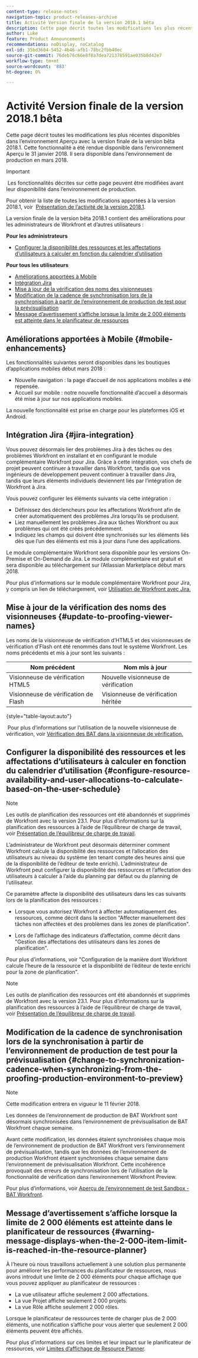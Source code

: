 ```yaml
---
content-type: release-notes
navigation-topic: product-releases-archive
title: Activité Version finale de la version 2018.1 bêta
description: Cette page décrit toutes les modifications les plus récentes disponibles dans l’environnement Aperçu avec la version finale de la version bêta 2018.1. Cette fonctionnalité a été rendue disponible dans l’environnement Aperçu le 31 janvier 2018. Il sera disponible dans l’environnement de production en mars 2018.
author: Luke
feature: Product Announcements
recommendations: noDisplay, noCatalog
exl-id: 35bd3604-5452-4b46-afb1-78bc2fbb48ec
source-git-commit: 76deb76c66e8f8a7dea721378591ae035b8d42e7
workflow-type: tm+mt
source-wordcount: '883'
ht-degree: 0%

---
```


# Activité Version finale de la version 2018.1 bêta

Cette page décrit toutes les modifications les plus récentes disponibles dans l’environnement Aperçu avec la version finale de la version bêta 2018.1. Cette fonctionnalité a été rendue disponible dans l’environnement Aperçu le 31 janvier 2018. Il sera disponible dans l’environnement de production en mars 2018.

>[!IMPORTANT]
>
> Les fonctionnalités décrites sur cette page peuvent être modifiées avant leur disponibilité dans l’environnement de production.

Pour obtenir la liste de toutes les modifications apportées à la version 2018.1, voir  [Présentation de l’activité de la version 2018.1](../../../../product-announcements/product-releases/quarterly-release-archive/2018.1-release-activity/2018.1-release-activity-overview.md).

La version finale de la version bêta 2018.1 contient des améliorations pour les administrateurs de Workfront et d’autres utilisateurs :

**Pour les administrateurs**

* [Configurer la disponibilité des ressources et les affectations d’utilisateurs à calculer en fonction du calendrier d’utilisation](#configure-resource-availability-and-user-allocations-to-calculate-based-on-the-user-schedule)

**Pour tous les utilisateurs**

* [Améliorations apportées à Mobile](#mobile-enhancements)
* [Intégration Jira](#jira-integration)
* [Mise à jour de la vérification des noms des visionneuses](#update-to-proofing-viewer-names)
* [Modification de la cadence de synchronisation lors de la synchronisation à partir de l’environnement de production de test pour la prévisualisation](#change-to-synchronization-cadence-when-synchronizing-from-the-proofing-production-environment-to-preview)
* [Message d’avertissement s’affiche lorsque la limite de 2 000 éléments est atteinte dans le planificateur de ressources](#warning-message-displays-when-the-2-000-item-limit-is-reached-in-the-resource-planner)

## Améliorations apportées à Mobile {#mobile-enhancements}

Les fonctionnalités suivantes seront disponibles dans les boutiques d’applications mobiles début mars 2018 :

* Nouvelle navigation : la page d’accueil de nos applications mobiles a été repensée.
* Accueil sur mobile : notre nouvelle fonctionnalité d’accueil a désormais été mise à jour sur nos applications mobiles.

La nouvelle fonctionnalité est prise en charge pour les plateformes iOS et Android.

## Intégration Jira {#jira-integration}

Vous pouvez désormais lier des problèmes Jira à des tâches ou des problèmes Workfront en installant et en configurant le module complémentaire Workfront pour Jira. Grâce à cette intégration, vos chefs de projet peuvent continuer à travailler dans Workfront, tandis que vos ingénieurs de développement peuvent continuer à travailler dans Jira, tandis que leurs éléments individuels deviennent liés par l’intégration de Workfront à Jira.

Vous pouvez configurer les éléments suivants via cette intégration :

* Définissez des déclencheurs pour les affectations Workfront afin de créer automatiquement des problèmes Jira lorsqu’ils se produisent.
* Liez manuellement les problèmes Jira aux tâches Workfront ou aux problèmes qui ont été créés précédemment.
* Indiquez les champs qui doivent être synchronisés sur les éléments liés dès que l’un des éléments est mis à jour dans l’une des applications.

Le module complémentaire Workfront sera disponible pour les versions On-Premise et On-Demand de Jira. Le module complémentaire est gratuit et sera disponible au téléchargement sur l’Atlassian Marketplace début mars 2018.

Pour plus d’informations sur le module complémentaire Workfront pour Jira, y compris un lien de téléchargement, voir [Utilisation de Workfront avec Jira.](https://support.workfront.com/hc/en-us/sections/115001130053)

## Mise à jour de la vérification des noms des visionneuses {#update-to-proofing-viewer-names}

Les noms de la visionneuse de vérification d’HTML5 et des visionneuses de vérification d’Flash ont été renommés dans tout le système Workfront. Les noms précédents et mis à jour sont les suivants : 

| **Nom précédent** | **Nom mis à jour** |
|---|---|
| Visionneuse de vérification HTML5 | Nouvelle visionneuse de vérification |
| Visionneuse de vérification de Flash | Visionneuse de vérification héritée |

{style="table-layout:auto"}

 Pour plus d’informations sur l’utilisation de la nouvelle visionneuse de vérification, voir [Vérification des BAT dans la visionneuse de vérification.](https://support.workfront.com/hc/en-us/sections/115000275214)

## Configurer la disponibilité des ressources et les affectations d’utilisateurs à calculer en fonction du calendrier d’utilisation {#configure-resource-availability-and-user-allocations-to-calculate-based-on-the-user-schedule}

>[!NOTE]
>
Les outils de planification des ressources ont été abandonnés et supprimés de Workfront avec la version 23.1. Pour plus d’informations sur la planification des ressources à l’aide de l’équilibreur de charge de travail, voir [Présentation de l’équilibreur de charge de travail](../../../../resource-mgmt/workload-balancer/overview-workload-balancer.md).

L’administrateur de Workfront peut désormais déterminer comment Workfront calcule la disponibilité des ressources et l’allocation des utilisateurs au niveau du système (en tenant compte des heures ainsi que de la disponibilité de l’éditeur de texte enrichi). L’administrateur de Workfront peut configurer la disponibilité des ressources et l’affectation des utilisateurs à calculer à l’aide du planning par défaut ou du planning de l’utilisateur.

Ce paramètre affecte la disponibilité des utilisateurs dans les cas suivants lors de la planification des ressources :

* Lorsque vous autorisez Workfront à affecter automatiquement des ressources, comme décrit dans la section &quot;Affecter manuellement des tâches non affectées et des problèmes dans les zones de planification&quot;.

* Lors de l’affichage des indicateurs d’affectation, comme décrit dans &quot;Gestion des affectations des utilisateurs dans les zones de planification&quot;.

Pour plus d’informations, voir &quot;Configuration de la manière dont Workfront calcule l’heure de la ressource et la disponibilité de l’éditeur de texte enrichi pour la zone de planification&quot;.

>[!NOTE]
>
Les outils de planification des ressources ont été abandonnés et supprimés de Workfront avec la version 23.1. Pour plus d’informations sur la planification des ressources à l’aide de l’équilibreur de charge de travail, voir [Présentation de l’équilibreur de charge de travail](../../../../resource-mgmt/workload-balancer/overview-workload-balancer.md).


## Modification de la cadence de synchronisation lors de la synchronisation à partir de l’environnement de production de test pour la prévisualisation {#change-to-synchronization-cadence-when-synchronizing-from-the-proofing-production-environment-to-preview}

>[!NOTE]
>
Cette modification entrera en vigueur le 11 février 2018.

Les données de l’environnement de production de BAT Workfront sont désormais synchronisées dans l’environnement de prévisualisation de BAT Workfront chaque semaine.

Avant cette modification, les données étaient synchronisées chaque mois de l’environnement de production de BAT Workfront vers l’environnement de prévisualisation, tandis que les données de l’environnement de production Workfront étaient synchronisées chaque semaine dans l’environnement de prévisualisation Workfront. Cette incohérence provoquait des erreurs de synchronisation lors de l’utilisation de la fonctionnalité de vérification dans l’environnement Workfront Preview. 

Pour plus d’informations, voir [Aperçu de l’environnement de test Sandbox - BAT Workfront](../../../../workfront-proof/wp-getstarted/system-information/preview-sandbox.md). 

## Message d’avertissement s’affiche lorsque la limite de 2 000 éléments est atteinte dans le planificateur de ressources {#warning-message-displays-when-the-2-000-item-limit-is-reached-in-the-resource-planner}

À l’heure où nous travaillons actuellement à une solution plus permanente pour améliorer les performances du planificateur de ressources, nous avons introduit une limite de 2 000 éléments pour chaque affichage que vous pouvez appliquer au planificateur de ressources :

* La vue utilisateur affiche seulement 2 000 affectations.
* La vue Projet affiche seulement 2 000 projets.
* La vue Rôle affiche seulement 2 000 rôles.

Lorsque le planificateur de ressources tente de charger plus de 2 000 éléments, une notification s’affiche pour vous alerter que seulement 2 000 éléments peuvent être affichés.

Pour plus d’informations sur ces limites et leur impact sur le planificateur de ressources, voir [Limites d’affichage de Resource Planner](../../../../resource-mgmt/resource-planning/resource-planner-display-limitations.md).

<!--
<p data-mc-conditions="QuicksilverOrClassic.Draft mode">To participate in our beta program for the Resource Planner performance, see <a href="../../../../product-announcements/betas/resource-planner-performance-beta.md" class="MCXref xref">Resource Planner performance beta </a>.</p>
-->
